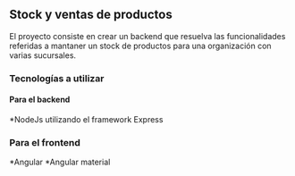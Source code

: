 ## Stock y ventas de productos
El proyecto consiste en crear un backend que resuelva las funcionalidades referidas a mantaner un stock de productos para una organización con varias sucursales.

### Tecnologías a utilizar 
#### Para el backend
*NodeJs utilizando el framework Express

### Para el frontend
*Angular
*Angular material

